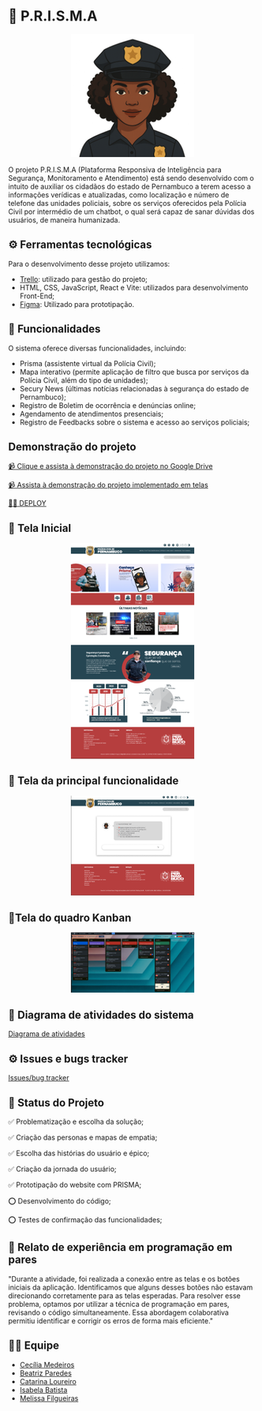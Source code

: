 # 🔎 P.R.I.S.M.A 
<p align="center"> 
  <img src="https://github.com/Cecimedeiros/PRISMA/blob/main/assets/prima.png" width="250"/>
</p>
O projeto P.R.I.S.M.A (Plataforma Responsiva de Inteligência para Segurança, Monitoramento e Atendimento) está sendo desenvolvido com o intuito de auxiliar os cidadãos do estado de Pernambuco a terem acesso a informações verídicas e atualizadas, como localização e número de telefone das unidades policiais, sobre os serviços oferecidos pela Polícia Civil por intermédio de um chatbot, o qual será capaz de sanar dúvidas dos usuários, de maneira humanizada. 


## ⚙️ Ferramentas tecnológicas 

Para o desenvolvimento desse projeto utilizamos: 
* [Trello](https://trello.com/b/IaYicrL2/kanban-residencia): utilizado para gestão do projeto;     
* HTML, CSS, JavaScript, React e Vite: utilizados para desenvolvimento Front-End;
* [Figma](https://www.figma.com/design/k6Sru6sQIpMLfAdsbFBosn/prisma-chatB.Ot?node-id=0-1&p=f&t=slOnYhONZFkjsFZ5-0): Utilizado para prototipação.

## 🔹 Funcionalidades 

O sistema oferece diversas funcionalidades, incluindo: 

- Prisma (assistente virtual da Polícia Civil);
- Mapa interativo (permite aplicação de filtro que busca por serviços da Polícia Civil, além do tipo de unidades);
- Secury News (últimas notícias relacionadas à segurança do estado de Pernambuco);
- Registro de Boletim de ocorrência e denúncias online;
- Agendamento de atendimentos presenciais;
- Registro de Feedbacks sobre o sistema e acesso ao serviços policiais;

## Demonstração do projeto
[📹 Clique e assista à demonstração do projeto no Google Drive](https://drive.google.com/file/d/14x26vmcRaU1XsxRZThTFJIgF097MaSKV/view?usp=drive_link)

[📹 Assista à demonstração do projeto implementado em telas](https://drive.google.com/file/d/1RCQv69wypiphXGLzGkayqJ731WcN1REK/view?usp=sharing)

[👩‍💻 DEPLOY](https://prisma-blond.vercel.app/)

## 🔹 Tela Inicial 
<p align="center">
  <img src= "https://github.com/Cecimedeiros/PRISMA/blob/main/assets/telainicial.png" width="250"/>
</p>

## 🔹 Tela da principal funcionalidade
<p align="center"> 
  <img src="https://github.com/Cecimedeiros/PRISMA/blob/main/assets/telachat.png" width="250"/>
</p>

## 🔹Tela do quadro Kanban
<p align="center"> 
  <img src="https://github.com/Cecimedeiros/PRISMA/blob/main/assets/kanban.png" width="250"/>
</p>

## 🔗 Diagrama de atividades do sistema
[Diagrama de atividades](https://lucid.app/lucidchart/5621d7b0-7fd9-4a5e-9b76-6b826c85bdfa/edit?viewport_loc=-4166%2C-715%2C6607%2C2616%2C0_0&invitationId=inv_ed184107-3c1c-4677-a7ba-0b8be9887775)

## ⚙️ Issues e bugs tracker
[Issues/bug tracker](https://github.com/Cecimedeiros/PRISMA/blob/main/assets/issues.png)

## 🚀 Status do Projeto 

✅ Problematização e escolha da solução;
    
✅ Criação das personas e mapas de empatia;

✅ Escolha das histórias do usuário e épico;

✅ Criação da jornada do usuário;

✅ Prototipação do website com PRISMA;

⭕ Desenvolvimento do código;

⭕ Testes de confirmação das funcionalidades;


## 👥 Relato de experiência em programação em pares 

"Durante a atividade, foi realizada a conexão entre as telas e os botões iniciais da aplicação. Identificamos que alguns desses botões não estavam direcionando corretamente para as telas esperadas. Para resolver esse problema, optamos por utilizar a técnica de programação em pares, revisando o código simultaneamente. Essa abordagem colaborativa permitiu identificar e corrigir os erros de forma mais eficiente."

## 👩‍💻 Equipe 
 - [Cecília Medeiros](linkedin.com/in/medeiroscecilia22)
 - [Beatriz Paredes](https://www.linkedin.com/in/beatriz-paredes-do-nascimento-91664a182/)
 - [Catarina Loureiro](https://www.linkedin.com/in/catarina-virginia-lima-loureiro-xavier-439731338?utm_source=share&utm_campaign=share_via&utm_content=profile&utm_medium=ios_app)
 - [Isabela Batista](https://br.linkedin.com/in/isabella-batista-a096452b2)
 - [Melissa Filgueiras](https://www.linkedin.com/in/melissafilgueiras/)




